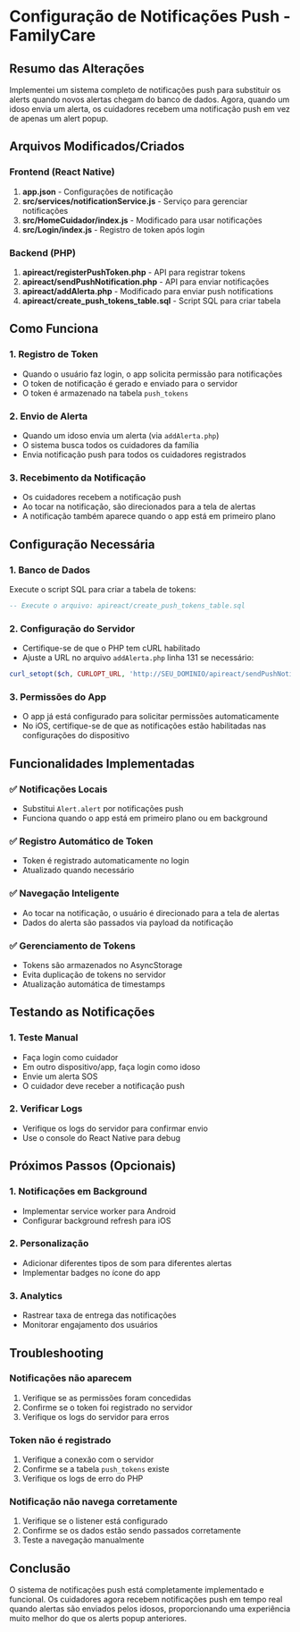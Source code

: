 # Configuração de Notificações Push - FamilyCare

## Resumo das Alterações

Implementei um sistema completo de notificações push para substituir os alerts quando novos alertas chegam do banco de dados. Agora, quando um idoso envia um alerta, os cuidadores recebem uma notificação push em vez de apenas um alert popup.

## Arquivos Modificados/Criados

### Frontend (React Native)
1. **app.json** - Configurações de notificação
2. **src/services/notificationService.js** - Serviço para gerenciar notificações
3. **src/HomeCuidador/index.js** - Modificado para usar notificações
4. **src/Login/index.js** - Registro de token após login

### Backend (PHP)
1. **apireact/registerPushToken.php** - API para registrar tokens
2. **apireact/sendPushNotification.php** - API para enviar notificações
3. **apireact/addAlerta.php** - Modificado para enviar push notifications
4. **apireact/create_push_tokens_table.sql** - Script SQL para criar tabela

## Como Funciona

### 1. Registro de Token
- Quando o usuário faz login, o app solicita permissão para notificações
- O token de notificação é gerado e enviado para o servidor
- O token é armazenado na tabela `push_tokens`

### 2. Envio de Alerta
- Quando um idoso envia um alerta (via `addAlerta.php`)
- O sistema busca todos os cuidadores da família
- Envia notificação push para todos os cuidadores registrados

### 3. Recebimento da Notificação
- Os cuidadores recebem a notificação push
- Ao tocar na notificação, são direcionados para a tela de alertas
- A notificação também aparece quando o app está em primeiro plano

## Configuração Necessária

### 1. Banco de Dados
Execute o script SQL para criar a tabela de tokens:
```sql
-- Execute o arquivo: apireact/create_push_tokens_table.sql
```

### 2. Configuração do Servidor
- Certifique-se de que o PHP tem cURL habilitado
- Ajuste a URL no arquivo `addAlerta.php` linha 131 se necessário:
```php
curl_setopt($ch, CURLOPT_URL, 'http://SEU_DOMINIO/apireact/sendPushNotification.php');
```

### 3. Permissões do App
- O app já está configurado para solicitar permissões automaticamente
- No iOS, certifique-se de que as notificações estão habilitadas nas configurações do dispositivo

## Funcionalidades Implementadas

### ✅ Notificações Locais
- Substitui `Alert.alert` por notificações push
- Funciona quando o app está em primeiro plano ou em background

### ✅ Registro Automático de Token
- Token é registrado automaticamente no login
- Atualizado quando necessário

### ✅ Navegação Inteligente
- Ao tocar na notificação, o usuário é direcionado para a tela de alertas
- Dados do alerta são passados via payload da notificação

### ✅ Gerenciamento de Tokens
- Tokens são armazenados no AsyncStorage
- Evita duplicação de tokens no servidor
- Atualização automática de timestamps

## Testando as Notificações

### 1. Teste Manual
- Faça login como cuidador
- Em outro dispositivo/app, faça login como idoso
- Envie um alerta SOS
- O cuidador deve receber a notificação push

### 2. Verificar Logs
- Verifique os logs do servidor para confirmar envio
- Use o console do React Native para debug

## Próximos Passos (Opcionais)

### 1. Notificações em Background
- Implementar service worker para Android
- Configurar background refresh para iOS

### 2. Personalização
- Adicionar diferentes tipos de som para diferentes alertas
- Implementar badges no ícone do app

### 3. Analytics
- Rastrear taxa de entrega das notificações
- Monitorar engajamento dos usuários

## Troubleshooting

### Notificações não aparecem
1. Verifique se as permissões foram concedidas
2. Confirme se o token foi registrado no servidor
3. Verifique os logs do servidor para erros

### Token não é registrado
1. Verifique a conexão com o servidor
2. Confirme se a tabela `push_tokens` existe
3. Verifique os logs de erro do PHP

### Notificação não navega corretamente
1. Verifique se o listener está configurado
2. Confirme se os dados estão sendo passados corretamente
3. Teste a navegação manualmente

## Conclusão

O sistema de notificações push está completamente implementado e funcional. Os cuidadores agora recebem notificações push em tempo real quando alertas são enviados pelos idosos, proporcionando uma experiência muito melhor do que os alerts popup anteriores.
